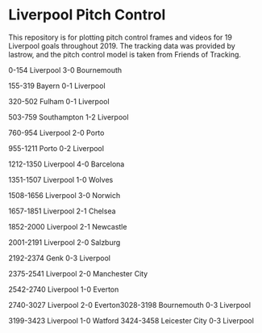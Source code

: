 # Liverpool Pitch Control
 
This repository is for plotting pitch control frames and videos for 19 Liverpool goals throughout 2019. The tracking data was provided by lastrow, and the pitch control model is taken from Friends of Tracking.

0-154 Liverpool 3-0 Bournemouth

155-319 Bayern 0-1 Liverpool

320-502 Fulham 0-1 Liverpool

503-759 Southampton 1-2 Liverpool

760-954 Liverpool 2-0 Porto

955-1211 Porto 0-2 Liverpool

1212-1350 Liverpool 4-0 Barcelona

1351-1507 Liverpool 1-0 Wolves

1508-1656 Liverpool 3-0 Norwich

1657-1851 Liverpool 2-1 Chelsea

1852-2000 Liverpool 2-1 Newcastle

2001-2191 Liverpool 2-0 Salzburg

2192-2374 Genk 0-3 Liverpool

2375-2541 Liverpool 2-0 Manchester City

2542-2740 Liverpool 1-0 Everton


2740-3027 Liverpool 2-0 Everton3028-3198 Bournemouth 0-3 Liverpool

3199-3423 Liverpool 1-0 Watford
3424-3458 Leicester City 0-3 Liverpool